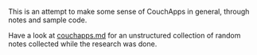 This is an attempt to make some sense of CouchApps in general, through notes and sample code.

Have a look at [couchapps.md](couchapps.md) for an unstructured collection of random notes collected while the research was done.
